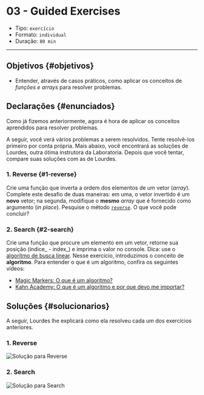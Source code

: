# 03 - Guided Exercises

* Tipo: `exercício`
* Formato: `individual`
* Duração: `80 min`

***

## Objetivos {#objetivos}

* Entender, através de casos práticos, como aplicar os conceitos de _funções e_ _arrays_ para resolver problemas.

## Declarações {#enunciados}

Como já fizemos anteriormente, agora é hora de aplicar os conceitos aprendidos para resolver problemas.

A seguir, você verá vários problemas a serem resolvidos. Tente resolvê-los primeiro por conta própria. Mais abaixo, você encontrará as soluções de Lourdes, outra ótima instrutora da Laboratoria. Depois que você tentar, compare suas soluções com as de Lourdes.

### 1. Reverse {#1-reverse}

Crie uma função que inverta a ordem dos elementos de um vetor \(_array_\). Complete este desafio de duas maneiras: em uma, o vetor invertido é um **novo** vetor; na segunda, modifique o **mesmo** _array_ que é fornecido como argumento \(_in place_\). Pesquise o método [`reverse`](https://developer.mozilla.org/en/docs/Web/JavaScript/Reference/Global_Objects/Array/reverse). O que você pode concluir?

### 2. Search {#2-search}

Crie uma função que procure um elemento em um vetor, retorne sua posição \(índice_ - index_\) e imprima o valor no console. Dica: use o [algoritmo de busca linear](https://en.wikipedia.org/wiki/Linear_search). Nesse exercício, introduzimos o conceito de **algoritmo**. Para entender o que é um algoritmo, confira os seguintes vídeos:

* [Magic Markers: O que é um algoritmo?](https://www.youtube.com/watch?v=U3CGMyjzlvM)
* [Kahn Academy: O que é um algoritmo e por que devo me importar?](https://es.khanacademy.org/computing/computer-science/algorithms/intro-to-algorithms/v/what-are-algorithms)

## Soluções {#solucionarios}

A seguir, Lourdes lhe explicará como ela resolveu cada um dos exercícios anteriores.

### 1. Reverse

![Solu&#xE7;&#xE3;o para Reverse](https://img.youtube.com/vi/BgcnOdIrUdo/0.jpg)

### 2. Search

![Solu&#xE7;&#xE3;o para Search](https://img.youtube.com/vi/JjcDSIShTm0/0.jpg)

